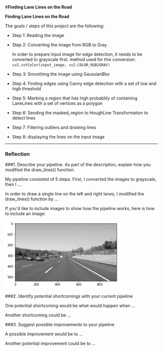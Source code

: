 #**Finding Lane Lines on the Road** 


**Finding Lane Lines on the Road**

The goals / steps of this project are the following:

* Step 1: Reading the image 
* Step 2: Converting the image from RGB to Gray
  
  In order to prepare input image for edge detection, it needs to be converted to grayscale first.
  method used for this conversion: ```cv2.cvtColor(input_image, cv2.COLOR_RGB2GRAY)```
  
  [image1]: ./examples/gray.png "Grayscale"

* Step 3: Smoothing the image using GaussianBlur
* Step 4: Finding edges using Canny edge detection with a set of low and high threshold
* Step 5: Marking a region that has high probablity of containing LaneLines with a set of vertices as a polygon
* Step 6: Sending the masked_region to HoughLine Transformation to detect lines
* Step 7: Filtering outliers and drawing lines 
* Step 8: displaying the lines on the input image 


[//]: # (Image References)

[image1]: ./examples/grayscale.jpg "Grayscale"

---

### Reflection

###1. Describe your pipeline. As part of the description, explain how you modified the draw_lines() function.

My pipeline consisted of 5 steps. First, I converted the images to grayscale, then I .... 

In order to draw a single line on the left and right lanes, I modified the draw_lines() function by ...

If you'd like to include images to show how the pipeline works, here is how to include an image: 

![alt text][image1]


###2. Identify potential shortcomings with your current pipeline


One potential shortcoming would be what would happen when ... 

Another shortcoming could be ...


###3. Suggest possible improvements to your pipeline

A possible improvement would be to ...

Another potential improvement could be to ...
